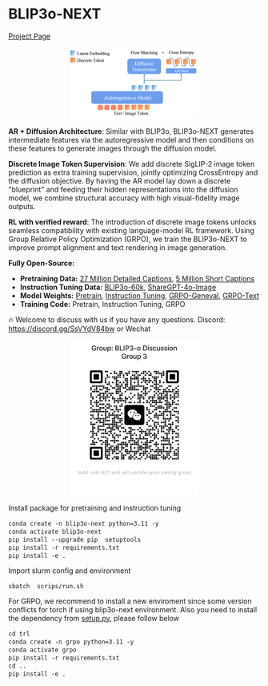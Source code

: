 # BLIP3o-NEXT 

[Project Page](https://jiuhaichen.github.io/BLIP3o-NEXT.github.io/)


<p align="center">
<img src="figure/blip3o_next.png" width="256">
</p>





**AR + Diffusion Architecture**: Similar with BLIP3o, BLIP3o-NEXT generates intermediate features via the autoregressive model and then conditions on these features to generate images through the diffusion model.

**Discrete Image Token Supervision**: We add discrete SigLIP-2 image token prediction as extra training supervision, jointly optimizing CrossEntropy and the diffusion objective. By having the AR model lay down a discrete "blueprint" and feeding their hidden representations into the diffusion model, we combine structural accuracy with high visual-fidelity image outputs.

**RL with verified reward**: The introduction of discrete image tokens unlocks seamless compatibility with existing language-model RL framework. Using Group Relative Policy Optimization (GRPO), we train the BLIP3o-NEXT to improve prompt alignment and text rendering in image generation.



 **Fully Open-Source:**
  - **Pretraining Data:** [27 Million Detailed Captions](https://huggingface.co/datasets/BLIP3o/BLIP3o-Pretrain-Long-Caption), [5 Million Short Captions](https://huggingface.co/datasets/BLIP3o/BLIP3o-Pretrain-Short-Caption)
  - **Instruction Tuning Data:** [BLIP3o-60k](https://huggingface.co/datasets/BLIP3o/BLIP3o-60k), [ShareGPT-4o-Image](https://huggingface.co/datasets/FreedomIntelligence/ShareGPT-4o-Image)
  - **Model Weights:** [Pretrain](https://huggingface.co/BLIP3o/BLIP3o-NEXT-Pretrain), [Instruction Tuning](https://huggingface.co/BLIP3o/BLIP3o-NEXT-SFT), [GRPO-Geneval](https://huggingface.co/BLIP3o/BLIP3o-NEXT-GRPO-Geneval), [GRPO-Text]()
  - **Training Code:** Pretrain, Instruction Tuning, GRPO


🔥 Welcome to discuss with us if you have any questions.
Discord: https://discord.gg/SsVYdV84bw
or Wechat
<p align="center">
<img src="figure/wechat_2.jpg" width="256">
</p>



Install package for pretraining and instruction tuning
```Shell
conda create -n blip3o-next python=3.11 -y
conda activate blip3o-next
pip install --upgrade pip  setuptools
pip install -r requirements.txt
pip install -e .
```


Import slurm config and environment
```Shell
sbatch  scrips/run.sh
```


For GRPO, we recommend to install a new enviroment since some version conflicts for torch if using blip3o-next environment. Also you need to install the dependency from  [setup.py](https://github.com/JiuhaiChen/BLIP3o/blob/BLIP3o-NEXT/setup.py), please follow below


```Shell
cd trl
conda create -n grpo python=3.11 -y
conda activate grpo
pip install -r requirements.txt
cd ..
pip install -e .
```

